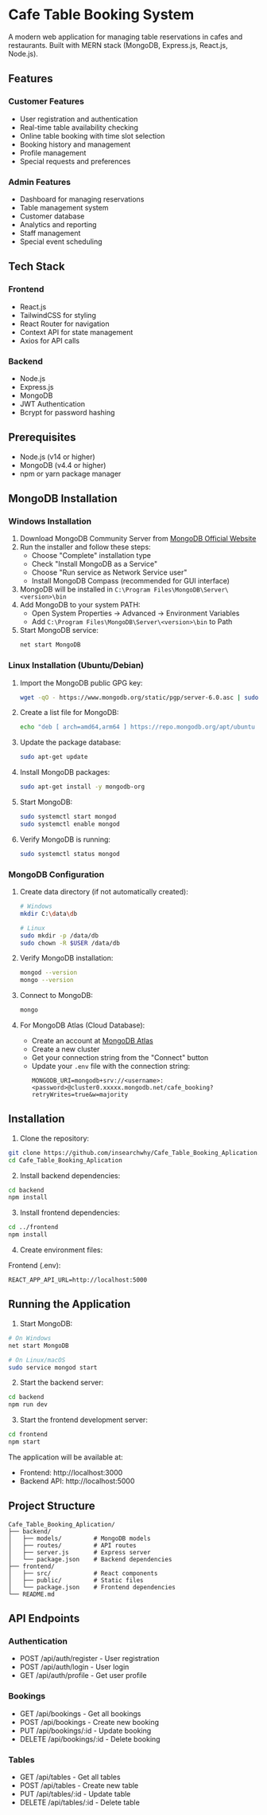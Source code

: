 # Cafe Table Booking System

A modern web application for managing table reservations in cafes and restaurants. Built with MERN stack (MongoDB, Express.js, React.js, Node.js).

## Features

### Customer Features
- User registration and authentication
- Real-time table availability checking
- Online table booking with time slot selection
- Booking history and management
- Profile management
- Special requests and preferences

### Admin Features
- Dashboard for managing reservations
- Table management system
- Customer database
- Analytics and reporting
- Staff management
- Special event scheduling

## Tech Stack

### Frontend
- React.js
- TailwindCSS for styling
- React Router for navigation
- Context API for state management
- Axios for API calls

### Backend
- Node.js
- Express.js
- MongoDB
- JWT Authentication
- Bcrypt for password hashing

## Prerequisites

- Node.js (v14 or higher)
- MongoDB (v4.4 or higher)
- npm or yarn package manager

## MongoDB Installation

### Windows Installation
1. Download MongoDB Community Server from [MongoDB Official Website](https://www.mongodb.com/try/download/community)
2. Run the installer and follow these steps:
   - Choose "Complete" installation type
   - Check "Install MongoDB as a Service"
   - Choose "Run service as Network Service user"
   - Install MongoDB Compass (recommended for GUI interface)
3. MongoDB will be installed in `C:\Program Files\MongoDB\Server\<version>\bin`
4. Add MongoDB to your system PATH:
   - Open System Properties → Advanced → Environment Variables
   - Add `C:\Program Files\MongoDB\Server\<version>\bin` to Path
5. Start MongoDB service:
   ```bash
   net start MongoDB
   ```

### Linux Installation (Ubuntu/Debian)
1. Import the MongoDB public GPG key:
   ```bash
   wget -qO - https://www.mongodb.org/static/pgp/server-6.0.asc | sudo apt-key add -
   ```

2. Create a list file for MongoDB:
   ```bash
   echo "deb [ arch=amd64,arm64 ] https://repo.mongodb.org/apt/ubuntu $(lsb_release -cs)/mongodb-org/6.0 multiverse" | sudo tee /etc/apt/sources.list.d/mongodb-org-6.0.list
   ```

3. Update the package database:
   ```bash
   sudo apt-get update
   ```

4. Install MongoDB packages:
   ```bash
   sudo apt-get install -y mongodb-org
   ```

5. Start MongoDB:
   ```bash
   sudo systemctl start mongod
   sudo systemctl enable mongod
   ```

6. Verify MongoDB is running:
   ```bash
   sudo systemctl status mongod
   ```

### MongoDB Configuration

1. Create data directory (if not automatically created):
   ```bash
   # Windows
   mkdir C:\data\db

   # Linux
   sudo mkdir -p /data/db
   sudo chown -R $USER /data/db
   ```

2. Verify MongoDB installation:
   ```bash
   mongod --version
   mongo --version
   ```

3. Connect to MongoDB:
   ```bash
   mongo
   ```

4. For MongoDB Atlas (Cloud Database):
   - Create an account at [MongoDB Atlas](https://www.mongodb.com/cloud/atlas)
   - Create a new cluster
   - Get your connection string from the "Connect" button
   - Update your `.env` file with the connection string:
     ```
     MONGODB_URI=mongodb+srv://<username>:<password>@cluster0.xxxxx.mongodb.net/cafe_booking?retryWrites=true&w=majority
     ```

## Installation

1. Clone the repository:
```bash
git clone https://github.com/insearchwhy/Cafe_Table_Booking_Aplication.git
cd Cafe_Table_Booking_Aplication
```

2. Install backend dependencies:
```bash
cd backend
npm install
```

3. Install frontend dependencies:
```bash
cd ../frontend
npm install
```

4. Create environment files:

Frontend (.env):
```env
REACT_APP_API_URL=http://localhost:5000
```

## Running the Application

1. Start MongoDB:
```bash
# On Windows
net start MongoDB

# On Linux/macOS
sudo service mongod start
```

2. Start the backend server:
```bash
cd backend
npm run dev
```

3. Start the frontend development server:
```bash
cd frontend
npm start
```

The application will be available at:
- Frontend: http://localhost:3000
- Backend API: http://localhost:5000

## Project Structure

```
Cafe_Table_Booking_Aplication/
├── backend/
│   ├── models/         # MongoDB models
│   ├── routes/         # API routes
│   ├── server.js       # Express server
│   └── package.json    # Backend dependencies
├── frontend/
│   ├── src/            # React components
│   ├── public/         # Static files
│   └── package.json    # Frontend dependencies
└── README.md
```

## API Endpoints

### Authentication
- POST /api/auth/register - User registration
- POST /api/auth/login - User login
- GET /api/auth/profile - Get user profile

### Bookings
- GET /api/bookings - Get all bookings
- POST /api/bookings - Create new booking
- PUT /api/bookings/:id - Update booking
- DELETE /api/bookings/:id - Delete booking

### Tables
- GET /api/tables - Get all tables
- POST /api/tables - Create new table
- PUT /api/tables/:id - Update table
- DELETE /api/tables/:id - Delete table


